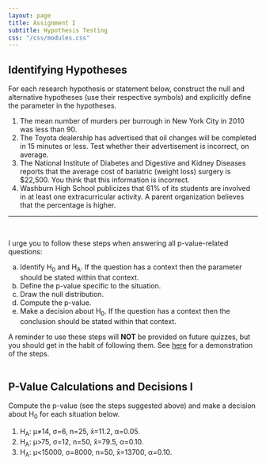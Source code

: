 ```yaml
---
layout: page
title: Assignment I
subtitle: Hypothesis Testing
css: "/css/modules.css"
---
```


## Identifying Hypotheses

For each research hypothesis or statement below, construct the null and alternative hypotheses (use their respective symbols) and explicitly define the parameter in the hypotheses.

1. The mean number of murders per burrough in New York City in 2010 was less than 90.
1. The Toyota dealership has advertised that oil changes will be completed in 15 minutes or less. Test whether their advertisement is incorrect, on average.
1. The National Institute of Diabetes and Digestive and Kidney Diseases reports that the average cost of bariatric (weight loss) surgery is $22,500. You think that this information is incorrect. 
1. Washburn High School publicizes that 61% of its students are involved in at least one extracurricular activity. A parent organization believes that the percentage is higher.

----

&nbsp;

<div class="alert alert-success">
I urge you to follow these steps when answering all p-value-related questions:
<ol type="a">
  <li>Identify H<sub>0</sub> and H<sub>A</sub>. If the question has a context then the parameter should be stated within that context.</li>
  <li>Define the p-value specific to the situation.</li>
  <li>Draw the null distribution.</li>
  <li>Compute the p-value.</li>
  <li>Make a decision about H<sub>0</sub>. If the question has a context then the conclusion should be stated within that context.</li>
</ol>
A reminder to use these steps will <strong>NOT</strong> be provided on future quizzes, but you should get in the habit of following them. See <a href="../Explanations/Calc_pvalue_Z.html">here</a> for a demonstration of the steps.
</div>

<br>

## P-Value Calculations and Decisions I
Compute the p-value (see the steps suggested above) and make a decision about H<sub>0</sub> for each situation below.

1. H<sub>A</sub>: &mu;&#8800;14, &sigma;=6, n=25, x&#772;=11.2, &alpha;=0.05.
1. H<sub>A</sub>: &mu;>75, &sigma;=12, n=50, x&#772;=79.5, &alpha;=0.10.
1. H<sub>A</sub>: &mu;<15000, &sigma;=8000, n=50, x&#772;=13700, &alpha;=0.10.
